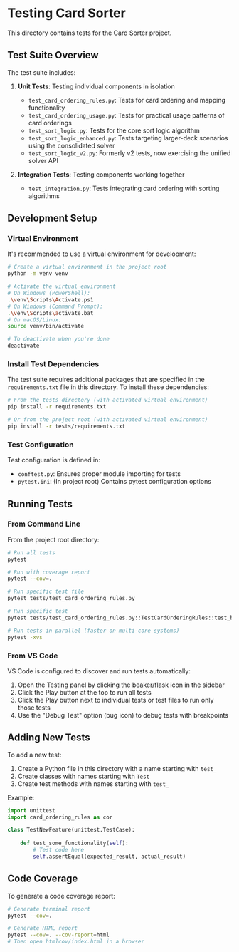 # Testing Card Sorter

This directory contains tests for the Card Sorter project.

## Test Suite Overview

The test suite includes:

1. **Unit Tests**: Testing individual components in isolation
   - `test_card_ordering_rules.py`: Tests for card ordering and mapping functionality
   - `test_card_ordering_usage.py`: Tests for practical usage patterns of card orderings
   - `test_sort_logic.py`: Tests for the core sort logic algorithm
   - `test_sort_logic_enhanced.py`: Tests targeting larger-deck scenarios using the consolidated solver
   - `test_sort_logic_v2.py`: Formerly v2 tests, now exercising the unified solver API

2. **Integration Tests**: Testing components working together
   - `test_integration.py`: Tests integrating card ordering with sorting algorithms

## Development Setup

### Virtual Environment

It's recommended to use a virtual environment for development:

```bash
# Create a virtual environment in the project root
python -m venv venv

# Activate the virtual environment
# On Windows (PowerShell):
.\venv\Scripts\Activate.ps1
# On Windows (Command Prompt):
.\venv\Scripts\activate.bat
# On macOS/Linux:
source venv/bin/activate

# To deactivate when you're done
deactivate
```

### Install Test Dependencies

The test suite requires additional packages that are specified in the `requirements.txt` file in this directory. To install these dependencies:

```bash
# From the tests directory (with activated virtual environment)
pip install -r requirements.txt

# Or from the project root (with activated virtual environment)
pip install -r tests/requirements.txt
```

### Test Configuration

Test configuration is defined in:
- `conftest.py`: Ensures proper module importing for tests
- `pytest.ini`: (In project root) Contains pytest configuration options

## Running Tests

### From Command Line

From the project root directory:

```bash
# Run all tests
pytest

# Run with coverage report
pytest --cov=.

# Run specific test file
pytest tests/test_card_ordering_rules.py

# Run specific test
pytest tests/test_card_ordering_rules.py::TestCardOrderingRules::test_bridge_mapping_conversion

# Run tests in parallel (faster on multi-core systems)
pytest -xvs
```

### From VS Code

VS Code is configured to discover and run tests automatically:

1. Open the Testing panel by clicking the beaker/flask icon in the sidebar
2. Click the Play button at the top to run all tests
3. Click the Play button next to individual tests or test files to run only those tests
4. Use the "Debug Test" option (bug icon) to debug tests with breakpoints

## Adding New Tests

To add a new test:

1. Create a Python file in this directory with a name starting with `test_`
2. Create classes with names starting with `Test`
3. Create test methods with names starting with `test_`

Example:

```python
import unittest
import card_ordering_rules as cor

class TestNewFeature(unittest.TestCase):
    
    def test_some_functionality(self):
        # Test code here
        self.assertEqual(expected_result, actual_result)
```

## Code Coverage

To generate a code coverage report:

```bash
# Generate terminal report
pytest --cov=.

# Generate HTML report
pytest --cov=. --cov-report=html
# Then open htmlcov/index.html in a browser
```
